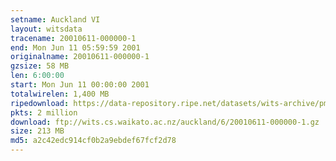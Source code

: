 ```yaml
---
setname: Auckland VI
layout: witsdata
tracename: 20010611-000000-1
end: Mon Jun 11 05:59:59 2001
originalname: 20010611-000000-1
gzsize: 58 MB
len: 6:00:00
start: Mon Jun 11 00:00:00 2001
totalwirelen: 1,400 MB
ripedownload: https://data-repository.ripe.net/datasets/wits-archive/pma/long/auck/6//20010611-000000-1.gz
pkts: 2 million
download: ftp://wits.cs.waikato.ac.nz/auckland/6/20010611-000000-1.gz
size: 213 MB
md5: a2c42edc914cf0b2a9ebdef67fcf2d78
---
```

